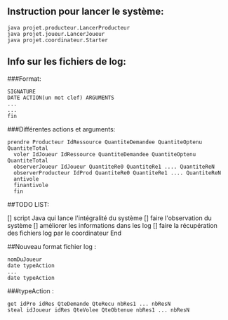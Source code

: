 ## Instruction pour lancer le système:

    java projet.producteur.LancerProducteur
    java projet.joueur.LancerJoueur
    java projet.coordinateur.Starter


## Info sur les fichiers de log:

###Format:

    SIGNATURE
    DATE ACTION(un mot clef) ARGUMENTS
    ...
    ...
    fin

###Différentes actions et arguments:

    prendre Producteur IdRessource QuantiteDemandee QuantiteOptenu QuantiteTotal
	  voler IdJoueur IdRessource QuantiteDemandee QuantiteOptenu QuantiteTotal
	  observerJoueur IdJoueur QuantiteRe0 QuantiteRe1 .... QuantiteReN
	  observerProducteur IdProd QuantiteRe0 QuantiteRe1 .... QuantiteReN
	  antivole
	  finantivole
	  fin
	
##TODO LIST:

[] script Java qui lance l'intégralité du système
[] faire l'observation du système
[] améliorer les informations dans les log
[] faire la récupération des fichiers log par le coordinateur End


##Nouveau format fichier log :

    nomDuJoueur
    date typeAction
    ...
    date typeAction

###typeAction :

    get idPro idRes QteDemande QteRecu nbRes1 ... nbResN
    steal idJoueur idRes QteVolee QteObtenue nbRes1 ... nbResN
